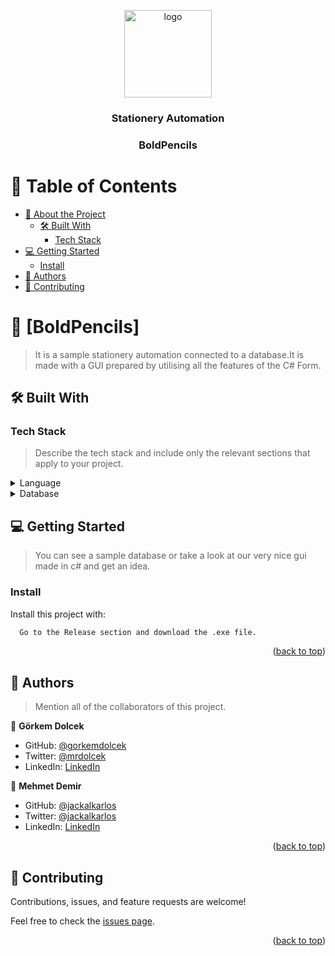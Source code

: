 <a name="readme-top"></a>

<div align="center">
  
  <img src="bold_pencils.ico" alt="logo" width="140"  height="auto" />
  <br/>

  <h3><b>Stationery Automation</b></h3>
  <h3><b>BoldPencils</b></h3>

</div>

<!-- TABLE OF CONTENTS -->

# 📗 Table of Contents

- [📖 About the Project](#about-project)
  - [🛠 Built With](#built-with)
    - [Tech Stack](#tech-stack)
- [💻 Getting Started](#getting-started)
  - [Install](#install)
- [👥 Authors](#authors)
- [🤝 Contributing](#contributing)

<!-- PROJECT DESCRIPTION -->

# 📖 [BoldPencils] <a name="about-project"></a>

> It is a sample stationery automation connected to a database.It is made with a GUI prepared by utilising all the features of the C# Form.


## 🛠 Built With <a name="built-with"></a>

### Tech Stack <a name="tech-stack"></a>

> Describe the tech stack and include only the relevant sections that apply to your project.

<details>
  <summary>Language</summary>
  <ul>
    <li><a href="[https://reactjs.org/](https://learn.microsoft.com/en-us/dotnet/csharp/)">C#</a></li>
  </ul>
</details>


<details>
<summary>Database</summary>
  <ul>
    <li><a href="[https://www.postgresql.org/](https://www.microsoft.com/tr-tr/sql-server/sql-server-2022)">Microsoft SQL Server</a></li>
  </ul>
</details>


## 💻 Getting Started <a name="getting-started"></a>

> You can see a sample database or take a look at our very nice gui made in c# and get an idea.

### Install

Install this project with:

```sh
  Go to the Release section and download the .exe file.
```


<p align="right">(<a href="#readme-top">back to top</a>)</p>

<!-- AUTHORS -->

## 👥 Authors <a name="authors"></a>

> Mention all of the collaborators of this project.

👤 **Görkem Dolcek**

- GitHub: [@gorkemdolcek](https://github.com/gorkemdolcek)
- Twitter: [@mrdolcek](https://twitter.com/mrdolcek)
- LinkedIn: [LinkedIn](https://linkedin.com/in/gorkemdolcek)

👤 **Mehmet Demir**

- GitHub: [@jackalkarlos](https://github.com/jackalkarlos)
- Twitter: [@jackalkarlos](https://twitter.com/jackalkarlos)
- LinkedIn: [LinkedIn](https://linkedin.com/in/jackalkarlos)

<p align="right">(<a href="#readme-top">back to top</a>)</p>


## 🤝 Contributing <a name="contributing"></a>

Contributions, issues, and feature requests are welcome!

Feel free to check the [issues page](../../issues/).

<p align="right">(<a href="#readme-top">back to top</a>)</p>


